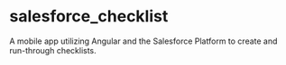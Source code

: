 salesforce_checklist
====================
A mobile app utilizing Angular and the Salesforce Platform to create and run-through checklists.
